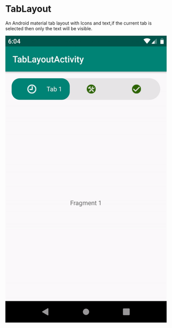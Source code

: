 # TabLayout
  
  An Android material tab layout with Icons and text,if the current tab is selected then only the text will be visible.
  
  ![](tabDemo.gif)

